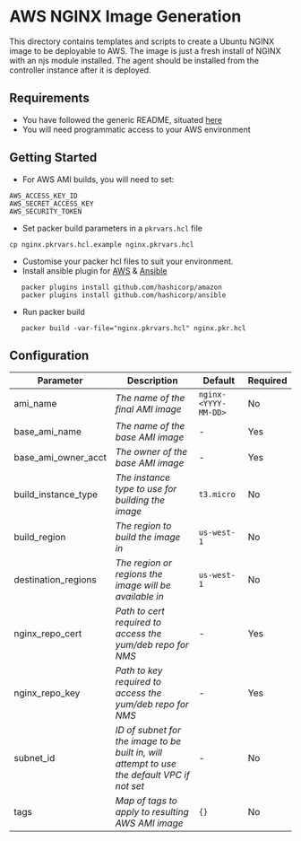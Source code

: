 # AWS NGINX Image Generation

This directory contains templates and scripts to create a Ubuntu NGINX image to be deployable to AWS.
The image is just a fresh install of NGINX with an njs module installed. The agent should be installed from the controller instance after it is deployed.

## Requirements

- You have followed the generic README, situated [here](../../README.md)
- You will need programmatic access to your AWS environment

## Getting Started

- For AWS AMI builds, you will need to set:

```shell
AWS_ACCESS_KEY_ID
AWS_SECRET_ACCESS_KEY
AWS_SECURITY_TOKEN
```

- Set packer build parameters in a `pkrvars.hcl` file

```shell
cp nginx.pkrvars.hcl.example nginx.pkrvars.hcl
```

- Customise your packer hcl files to suit your environment.
- Install ansible plugin for [AWS](https://developer.hashicorp.com/packer/integrations/hashicorp/amazon) & [Ansible](https://developer.hashicorp.com/packer/integrations/hashicorp/ansible)

```shell
   packer plugins install github.com/hashicorp/amazon
   packer plugins install github.com/hashicorp/ansible
```

- Run packer build

```shell
   packer build -var-file="nginx.pkrvars.hcl" nginx.pkr.hcl
```

## Configuration

| Parameter           | Description                                                                                 | Default               | Required |
| ------------------- | ------------------------------------------------------------------------------------------- | --------------------- | -------- |
| ami_name            | _The name of the final AMI image_                                                           | `nginx-<YYYY-MM-DD>`  | No       |
| base_ami_name       | _The name of the base AMI image_                                                            | -                     | Yes      |
| base_ami_owner_acct | _The owner of the base AMI image_                                                           | -                     | Yes      |
| build_instance_type | _The instance type to use for building the image_                                           | `t3.micro`            | No       |
| build_region        | _The region to build the image in_                                                          | `us-west-1`           | No       |
| destination_regions | _The region or regions the image will be available in_                                      | `us-west-1`           | No       |
| nginx_repo_cert     | _Path to cert required to access the yum/deb repo for NMS_                                  | -                     | Yes      |
| nginx_repo_key      | _Path to key required to access the yum/deb repo for NMS_                                   | -                     | Yes      |
| subnet_id           | _ID of subnet for the image to be built in, will attempt to use the default VPC if not set_ | -                     | No       |
| tags                | _Map of tags to apply to resulting AWS AMI image_                                           | `{}`                  | No       |
